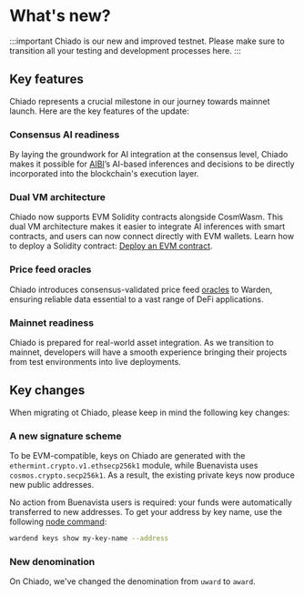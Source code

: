 ﻿---
sidebar_position: 1.5
---

# What's new?

:::important
Chiado is our new and improved testnet. Please make sure to transition all your testing and development processes here.
:::

## Key features

Chiado represents a crucial milestone in our journey towards mainnet launch. Here are the key features of the update:

### Consensus AI readiness

By laying the groundwork for AI integration at the consensus level, Chiado makes it possible for [AIBI](/learn/aibi)’s AI-based inferences and decisions to be directly incorporated into the blockchain's execution layer.

### Dual VM architecture

Chiado now supports EVM Solidity contracts alongside CosmWasm. This dual VM architecture makes it easier to integrate AI inferences with smart contracts, and users can now connect directly with EVM wallets. Learn how to deploy a Solidity contract: [Deploy an EVM contract](/build-an-app/deploy-smart-contracts-on-warden/deploy-an-evm-contract).

### Price feed oracles
Chiado introduces consensus-validated price feed [oracles](/learn/oracle-services) to Warden, ensuring reliable data essential to a vast range of DeFi applications.

### Mainnet readiness
Chiado is prepared for real-world asset integration. As we transition to mainnet, developers will have a smooth experience bringing their projects from test environments into live deployments.

## Key changes

When migrating ot Chiado, please keep in mind the following key changes:

### A new signature scheme
To be EVM-compatible, keys on Chiado are generated with the `ethermint.crypto.v1.ethsecp256k1` module, while Buenavista uses `cosmos.crypto.secp256k1`. As a result, the existing private keys now produce new public addresses.

No action from Buenavista users is required: your funds were automatically transferred to new addresses. To get your address by key name, use the following [node command](/operate-a-node/node-commands):

```bash
wardend keys show my-key-name --address
```

### New denomination
On Chiado, we've changed the denomination from `uward` to `award`.